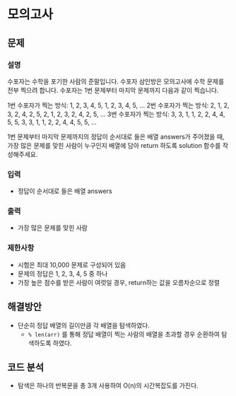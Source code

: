 # 모의고사


## 문제

### 설명
수포자는 수학을 포기한 사람의 준말입니다. 수포자 삼인방은 모의고사에 수학 문제를 전부 찍으려 합니다. 수포자는 1번 문제부터 마지막 문제까지 다음과 같이 찍습니다.

1번 수포자가 찍는 방식: 1, 2, 3, 4, 5, 1, 2, 3, 4, 5, ...
2번 수포자가 찍는 방식: 2, 1, 2, 3, 2, 4, 2, 5, 2, 1, 2, 3, 2, 4, 2, 5, ...
3번 수포자가 찍는 방식: 3, 3, 1, 1, 2, 2, 4, 4, 5, 5, 3, 3, 1, 1, 2, 2, 4, 4, 5, 5, ...

1번 문제부터 마지막 문제까지의 정답이 순서대로 들은 배열 answers가 주어졌을 때, 가장 많은 문제를 맞힌 사람이 누구인지 배열에 담아 return 하도록 solution 함수를 작성해주세요.

### 입력
- 정답이 순서대로 들은 배열 answers

### 출력
- 가장 많은 문제를 맞힌 사람

### 제한사항
- 시험은 최대 10,000 문제로 구성되어 있음
- 문제의 정답은 1, 2, 3, 4, 5 중 하나
- 가장 높은 점수를 받은 사람이 여럿일 경우, return하는 값을 오름차순으로 정렬


## 해결방안
- 단순히 정답 배열의 길이만큼 각 배열을 탐색하였다.
    - ``` % len(arr) ``` 를 통해 정답 배열이 찍는 사람의 배열을 초과할 경우 순환하여 탐색하도록 하였다.


## 코드 분석
- 탐색은 하나의 반복문을 총 3개 사용하여 O(n)의 시간복잡도를 가진다.